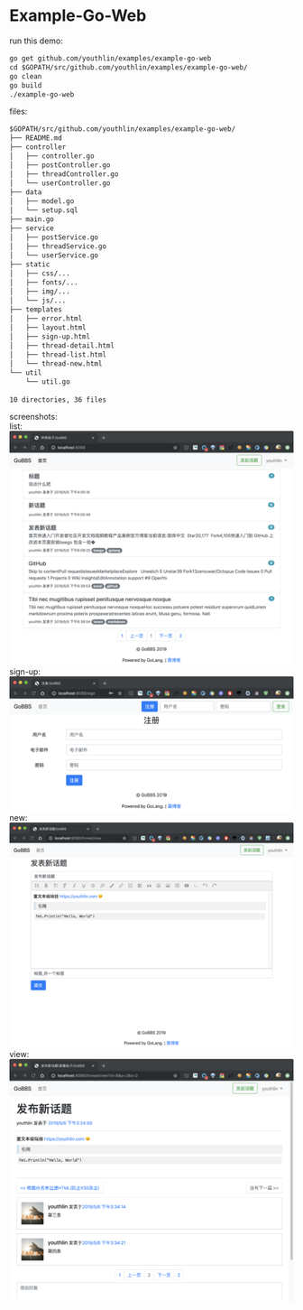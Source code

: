 # Example-Go-Web
run this demo:  
```
go get github.com/youthlin/examples/example-go-web
cd $GOPATH/src/github.com/youthlin/examples/example-go-web/
go clean
go build
./example-go-web
```
files:  
```
$GOPATH/src/github.com/youthlin/examples/example-go-web/
├── README.md
├── controller
│   ├── controller.go
│   ├── postController.go
│   ├── threadController.go
│   └── userController.go
├── data
│   ├── model.go
│   └── setup.sql
├── main.go
├── service
│   ├── postService.go
│   ├── threadService.go
│   └── userService.go
├── static
│   ├── css/...
│   ├── fonts/...
│   ├── img/...
│   └── js/...
├── templates
│   ├── error.html
│   ├── layout.html
│   ├── sign-up.html
│   ├── thread-detail.html
│   ├── thread-list.html
│   └── thread-new.html
└── util
    └── util.go

10 directories, 36 files
```
screenshots:  
list:  
![list](static/img/screenshot-thread-list.png)  
sign-up:  
![sign-up](static/img/screenshot-sign-up.png)  
new:  
![new](static/img/screenshot-thread-new.png)  
view:  
![view](static/img/screenshot-thread-view.png)  
